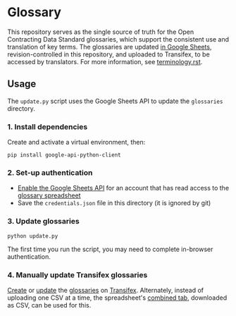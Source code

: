 # Glossary

This repository serves as the single source of truth for the Open Contracting Data Standard glossaries, which support the consistent use and translation of key terms. The glossaries are updated [in Google Sheets](https://docs.google.com/spreadsheets/d/1WGH9_mHYuF4JbK2tdyeckqsmj8v4HrRqDOEbKQ7CI4A/edit#gid=0), revision-controlled in this repository, and uploaded to Transifex, to be accessed by translators. For more information, see [terminology.rst](/terminology.rst).

## Usage

The `update.py` script uses the Google Sheets API to update the `glossaries` directory.

### 1. Install dependencies

Create and activate a virtual environment, then:

```
pip install google-api-python-client
```

### 2. Set-up authentication

* [Enable the Google Sheets API](https://developers.google.com/sheets/api/quickstart/python) for an account that has read access to the [glossary spreadsheet](https://docs.google.com/spreadsheets/d/1WGH9_mHYuF4JbK2tdyeckqsmj8v4HrRqDOEbKQ7CI4A/edit#gid=0)
* Save the `credentials.json` file in this directory (it is ignored by git)

### 3. Update glossaries

```
python update.py
```

The first time you run the script, you may need to complete in-browser authentication. 

### 4. Manually update Transifex glossaries

[Create](https://docs.transifex.com/setup/glossary/uploading-an-existing-glossary#uploading-your-csv-file) or [update](https://docs.transifex.com/setup/glossary/uploading-an-existing-glossary#updating-an-existing-glossary) the [glossaries](/glossaries) on [Transifex](https://www.transifex.com/open-contracting-partnership-1/). Alternately, instead of uploading one CSV at a time, the spreadsheet's [combined tab](https://docs.google.com/spreadsheets/d/1WGH9_mHYuF4JbK2tdyeckqsmj8v4HrRqDOEbKQ7CI4A/edit#gid=1568901331), downloaded as CSV, can be used for this.

